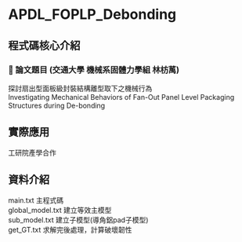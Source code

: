 # APDL_FOPLP_Debonding
## 程式碼核心介紹
### 🥑 論文題目  (交通大學 機械系固體力學組 林枋萭)
探討扇出型面板級封裝結構離型取下之機械行為  
Investigating Mechanical Behaviors of Fan-Out Panel Level Packaging Structures during De-bonding

## 實際應用
工研院產學合作  

## 資料介紹
main.txt 主程式碼     
global_model.txt 建立等效主模型  
sub_model.txt 建立子模型(導角鋁pad子模型)  
get_GT.txt 求解完後處理，計算破壞韌性  
